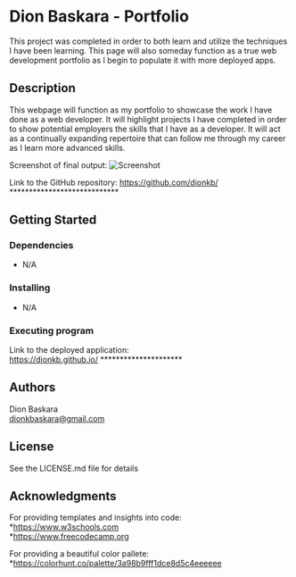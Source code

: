 # Dion Baskara - Portfolio

This project was completed in order to both learn and utilize the techniques I have been learning. This page will also someday function as a true web
development portfolio as I begin to populate it with more deployed apps.

## Description

This webpage will function as my portfolio to showcase the work I have done as a web developer. It will highlight projects I have completed in order
to show potential employers the skills that I have as a developer. It will act as a continually expanding repertoire that can follow me through my
career as I learn more advanced skills.

Screenshot of final output: ![Screenshot](https://github.com/dionkb/Dion-Baskara-Portfolio/blob/ff28a7ab3f97aa89ede6137c4378ba9692cacd17/assets/images/Screenshot.jpg)

Link to the GitHub repository: https://github.com/dionkb/ ****************************

## Getting Started

### Dependencies

* N/A

### Installing

* N/A

### Executing program

Link to the deployed application:  
https://dionkb.github.io/ *********************

## Authors

Dion Baskara  
dionkbaskara@gmail.com

## License

See the LICENSE.md file for details

## Acknowledgments

For providing templates and insights into code:    
*https://www.w3schools.com  
*https://www.freecodecamp.org  

For providing a beautiful color pallete:  
*https://colorhunt.co/palette/3a98b9fff1dce8d5c4eeeeee
